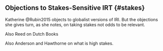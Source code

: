 ## Objections to Stakes-Sensitive IRT {#stakes}

Katherine @Rubin2015 objects to globalist versions of IRI. But the
objections she gives turn, as she notes, on taking stakes not odds to be
relevant.

Also Reed on Dutch Books

Also Anderson and Hawthorne on what is high stakes.
